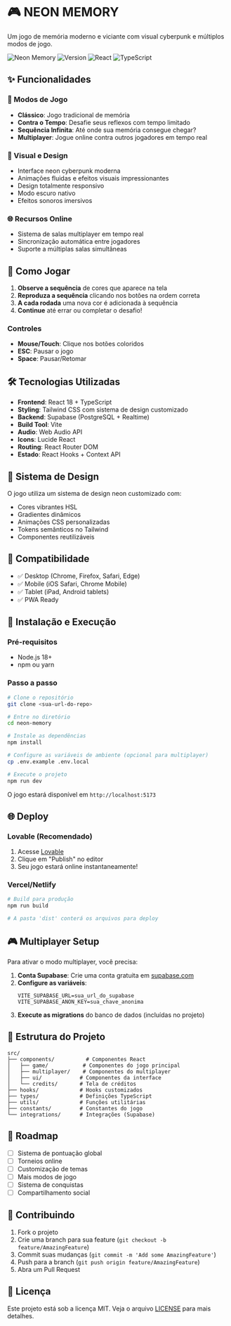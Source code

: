 # 🎮 NEON MEMORY

Um jogo de memória moderno e viciante com visual cyberpunk e múltiplos modos de jogo.

![Neon Memory](https://img.shields.io/badge/Status-Ativo-brightgreen)
![Version](https://img.shields.io/badge/Version-1.0.0-blue)
![React](https://img.shields.io/badge/React-18.3.1-61DAFB)
![TypeScript](https://img.shields.io/badge/TypeScript-Latest-3178C6)

## ✨ Funcionalidades

### 🎯 Modos de Jogo
- **Clássico**: Jogo tradicional de memória
- **Contra o Tempo**: Desafie seus reflexos com tempo limitado
- **Sequência Infinita**: Até onde sua memória consegue chegar?
- **Multiplayer**: Jogue online contra outros jogadores em tempo real

### 🎨 Visual e Design
- Interface neon cyberpunk moderna
- Animações fluidas e efeitos visuais impressionantes
- Design totalmente responsivo
- Modo escuro nativo
- Efeitos sonoros imersivos

### 🌐 Recursos Online
- Sistema de salas multiplayer em tempo real
- Sincronização automática entre jogadores
- Suporte a múltiplas salas simultâneas

## 🚀 Como Jogar

1. **Observe a sequência** de cores que aparece na tela
2. **Reproduza a sequência** clicando nos botões na ordem correta
3. **A cada rodada** uma nova cor é adicionada à sequência
4. **Continue** até errar ou completar o desafio!

### Controles
- **Mouse/Touch**: Clique nos botões coloridos
- **ESC**: Pausar o jogo
- **Space**: Pausar/Retomar

## 🛠️ Tecnologias Utilizadas

- **Frontend**: React 18 + TypeScript
- **Styling**: Tailwind CSS com sistema de design customizado
- **Backend**: Supabase (PostgreSQL + Realtime)
- **Build Tool**: Vite
- **Audio**: Web Audio API
- **Icons**: Lucide React
- **Routing**: React Router DOM
- **Estado**: React Hooks + Context API

## 🎨 Sistema de Design

O jogo utiliza um sistema de design neon customizado com:
- Cores vibrantes HSL
- Gradientes dinâmicos
- Animações CSS personalizadas
- Tokens semânticos no Tailwind
- Componentes reutilizáveis

## 📱 Compatibilidade

- ✅ Desktop (Chrome, Firefox, Safari, Edge)
- ✅ Mobile (iOS Safari, Chrome Mobile)
- ✅ Tablet (iPad, Android tablets)
- ✅ PWA Ready

## 🚀 Instalação e Execução

### Pré-requisitos
- Node.js 18+ 
- npm ou yarn

### Passo a passo

```bash
# Clone o repositório
git clone <sua-url-do-repo>

# Entre no diretório
cd neon-memory

# Instale as dependências
npm install

# Configure as variáveis de ambiente (opcional para multiplayer)
cp .env.example .env.local

# Execute o projeto
npm run dev
```

O jogo estará disponível em `http://localhost:5173`

## 🌐 Deploy

### Lovable (Recomendado)
1. Acesse [Lovable](https://lovable.dev)
2. Clique em "Publish" no editor
3. Seu jogo estará online instantaneamente!

### Vercel/Netlify
```bash
# Build para produção
npm run build

# A pasta 'dist' conterá os arquivos para deploy
```

## 🎮 Multiplayer Setup

Para ativar o modo multiplayer, você precisa:

1. **Conta Supabase**: Crie uma conta gratuita em [supabase.com](https://supabase.com)
2. **Configure as variáveis**:
   ```env
   VITE_SUPABASE_URL=sua_url_do_supabase
   VITE_SUPABASE_ANON_KEY=sua_chave_anonima
   ```
3. **Execute as migrations** do banco de dados (incluídas no projeto)

## 📁 Estrutura do Projeto

```
src/
├── components/          # Componentes React
│   ├── game/           # Componentes do jogo principal
│   ├── multiplayer/    # Componentes do multiplayer
│   ├── ui/            # Componentes da interface
│   └── credits/       # Tela de créditos
├── hooks/             # Hooks customizados
├── types/             # Definições TypeScript
├── utils/             # Funções utilitárias
├── constants/         # Constantes do jogo
└── integrations/      # Integrações (Supabase)
```

## 🎯 Roadmap

- [ ] Sistema de pontuação global
- [ ] Torneios online
- [ ] Customização de temas
- [ ] Mais modos de jogo
- [ ] Sistema de conquistas
- [ ] Compartilhamento social

## 🤝 Contribuindo

1. Fork o projeto
2. Crie uma branch para sua feature (`git checkout -b feature/AmazingFeature`)
3. Commit suas mudanças (`git commit -m 'Add some AmazingFeature'`)
4. Push para a branch (`git push origin feature/AmazingFeature`)
5. Abra um Pull Request

## 📄 Licença

Este projeto está sob a licença MIT. Veja o arquivo [LICENSE](LICENSE) para mais detalhes.
